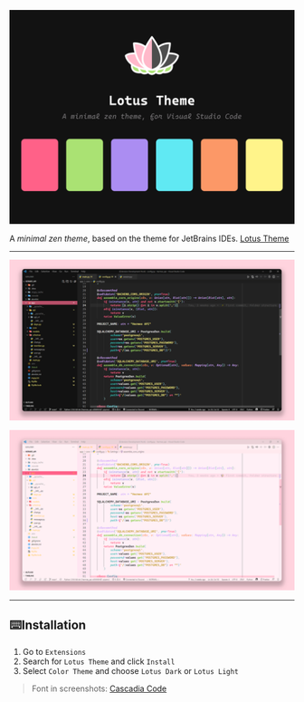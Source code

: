 ![Lotus Logo](https://github.com/SkyLissh/lotus-theme-vscode/blob/main/assets/lotus-card.png)

A _minimal zen theme_, based on the theme for JetBrains IDEs. [Lotus Theme](https://plugins.jetbrains.com/plugin/14369-lotus-theme)

---

![Dark Screenshot](https://github.com/SkyLissh/lotus-theme-vscode/blob/main/assets/screenshot-dark.png)

![Light Screenshot](https://github.com/SkyLissh/lotus-theme-vscode/blob/main/assets/screenshot-light.png)

---

## ⌨️Installation

1. Go to `Extensions`
2. Search for `Lotus Theme` and click `Install`
3. Select `Color Theme` and choose `Lotus Dark` or `Lotus Light`

> Font in screenshots: [Cascadia Code](https://fonts.google.com/specimen/Cascadia+Code)
